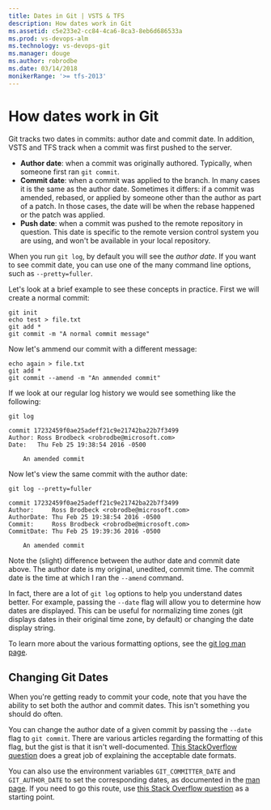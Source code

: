 ```yaml
---
title: Dates in Git | VSTS & TFS
description: How dates work in Git
ms.assetid: c5e233e2-cc84-4ca6-8ca3-8eb6d686533a
ms.prod: vs-devops-alm
ms.technology: vs-devops-git 
ms.manager: douge
ms.author: robrodbe
ms.date: 03/14/2018
monikerRange: '>= tfs-2013'
---
```



# How dates work in Git

Git tracks two dates in commits: author date and commit date.
In addition, VSTS and TFS track when a commit was first pushed to the server.

* **Author date**: when a commit was originally authored. Typically, when someone first ran `git commit`.
* **Commit date**: when a commit was applied to the branch. In many cases it is the same as the author date. Sometimes it differs: if a commit was amended, rebased, or  applied by someone other than the author as part of a patch. In those cases, the date will be when the rebase happened or the patch was applied.
* **Push date**: when a commit was pushed to the remote repository in question. This date is specific to the remote version control system you are using, and won't be available in your local repository.

When you run `git log`, by default you will see the *author date*. 
If you want to see commit date, you can use one of the many command line options, such as `--pretty=fuller`.

Let's look at a brief example to see these concepts in practice. First we will create a normal commit:

    git init
    echo test > file.txt
    git add *
    git commit -m "A normal commit message"

Now let's ammend our commit with a different message:

    echo again > file.txt
    git add *
    git commit --amend -m "An ammended commit"
    
If we look at our regular log history we would see something like the following:

    git log
    
    commit 17232459f0ae25adeff21c9e21742ba22b7f3499
    Author: Ross Brodbeck <robrodbe@microsoft.com>
    Date:   Thu Feb 25 19:38:54 2016 -0500

        An amended commit

Now let's view the same commit with the author date:

    git log --pretty=fuller
    
    commit 17232459f0ae25adeff21c9e21742ba22b7f3499
    Author:     Ross Brodbeck <robrodbe@microsoft.com>
    AuthorDate: Thu Feb 25 19:38:54 2016 -0500
    Commit:     Ross Brodbeck <robrodbe@microsoft.com>
    CommitDate: Thu Feb 25 19:39:36 2016 -0500

        An amended commit

Note the (slight) difference between the author date and commit date above.
The author date is my original, unedited, commit time. The commit date is the time at which I ran the `--amend` command.

In fact, there are a lot of `git log` options to help you understand dates better.
For example, passing the `--date` flag will allow you to determine how dates are displayed. 
This can be useful for normalizing time zones (git displays dates in their original time zone, by default) or changing the date display string.

To learn more about the various formatting options, see the [git log man page](https://git-scm.com/docs/git-log).

## Changing Git Dates

When you're getting ready to commit your code, note that you have the ability to set both the author and commit dates. This isn't something you should do often.

You can change the author date of a given commit by passing the `--date` flag to `git commit`.
There are various articles regarding the formatting of this flag, but the gist is that it isn't well-documented. [This StackOverflow question](http://stackoverflow.com/questions/19742345/what-is-the-format-for-date-parameter-of-git-commit) does a great job of explaining the acceptable date formats.

You can also use the environment variables `GIT_COMMITTER_DATE` and `GIT_AUTHOR_DATE` to set the corresponding dates, as documented in the [man page](https://git-scm.com/docs/git-commit). 
If you need to go this route, use [this Stack Overflow question](http://stackoverflow.com/questions/454734/how-can-one-change-the-timestamp-of-an-old-commit-in-git) as a starting point.
